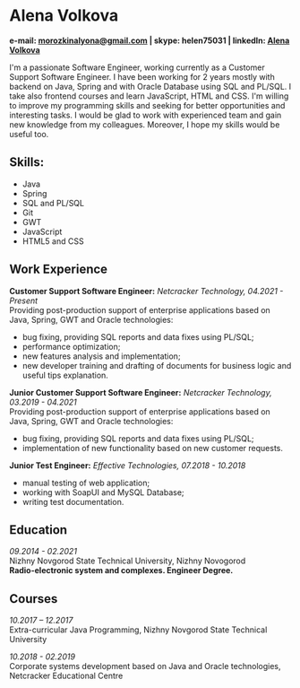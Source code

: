 # Alena Volkova
**e-mail: <morozkinalyona@gmail.com> | skype: helen75031 | linkedIn: [Alena Volkova](https://www.linkedin.com/in/alena-volkova-9699571aa/)**

I'm a passionate Software Engineer, working currently as a Customer Support Software Engineer. I have been working for 2 years mostly with backend on Java, Spring and with Oracle Database using SQL and PL/SQL. I take also frontend courses and learn JavaScript, HTML and CSS. I'm willing to improve my programming skills and seeking for better opportunities and interesting tasks. I would be glad to work with experienced team and gain new knowledge from my colleagues. Moreover, I hope my skills would be useful too. 


## Skills:
* Java
* Spring
* SQL and PL/SQL
* Git
* GWT
* JavaScript
* HTML5 and CSS


## Work Experience 
**Customer Support Software Engineer:** *Netcracker Technology, 04.2021 - Present* <br/>
Providing post-production support of enterprise applications based on Java, Spring, GWT and Oracle technologies:
* bug fixing, providing SQL reports and data fixes using PL/SQL;
* performance optimization;
* new features analysis and implementation;
* new developer training and drafting of documents for business logic and useful tips explanation.

**Junior Customer Support Software Engineer:** *Netcracker Technology, 03.2019 - 04.2021*<br/>
Providing post-production support of enterprise applications based on Java, Spring, GWT and Oracle technologies:
* bug fixing, providing SQL reports and data fixes using PL/SQL;
* implementation of new functionality based on new customer requests.

**Junior Test Engineer:** *Effective Technologies, 07.2018 - 10.2018* <br/>
* manual testing of web application;
* working with SoapUI and MySQL Database;
* writing test documentation.


## Education
*09.2014 - 02.2021* <br/>
Nizhny Novgorod State Technical University, Nizhny Novogorod <br/>
**Radio-electronic system and complexes. Engineer Degree.**
                  
                  
## Courses
*10.2017 – 12.2017* <br/>
Extra-curricular Java Programming, Nizhny Novgorod State Technical University

*10.2018 - 02.2019* <br/>
Corporate systems development based on Java and Oracle technologies, Netcracker Educational Centre